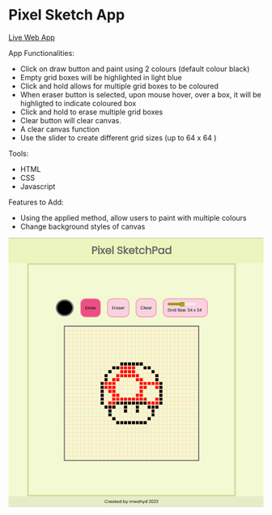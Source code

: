 # Pixel Sketch App

[Live Web App](https://mwahyd.github.io/Etch-A-Sketch/)

App Functionalities:

- Click on draw button and paint using 2 colours (default colour black)
- Empty grid boxes will be highlighted in light blue
- Click and hold allows for multiple grid boxes to be coloured
- When eraser button is selected, upon mouse hover, over a box, it will be highligted to indicate coloured box
- Click and hold to erase multiple grid boxes
- Clear button will clear canvas.
- A clear canvas function
- Use the slider to create different grid sizes (up to 64 x 64 )

Tools:

- HTML
- CSS
- Javascript

Features to Add:

- Using the applied method, allow users to paint with multiple colours
- Change background styles of canvas

![Screenshot!](sketchpad-example.png)

